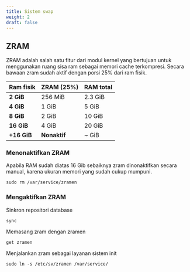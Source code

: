 ```yaml
---
title: Sistem swap
weight: 2
draft: false
---
```


## ZRAM

ZRAM adalah salah satu fitur dari modul kernel yang bertujuan untuk menggunakan ruang sisa ram sebagai memori cache terkompresi. Secara bawaan zram sudah aktif dengan porsi 25% dari ram fisik.

**Ram fisik** | **ZRAM (25%)**  | **RAM total**
:---          | :---            | :---
**2 GiB**     | 256 MiB         | 2.3 GiB
**4 GiB**     | 1 GiB           | 5 GiB
**8 GiB**     | 2 GiB           | 10 GiB
**16 GiB**    | 4 GiB           | 20 GiB
**+16 GiB**   | **Nonaktif**    | ~ GiB

### Menonaktifkan ZRAM

Apabila RAM sudah diatas 16 Gib sebaiknya zram dinonaktifkan secara manual, karena ukuran memori yang sudah cukup mumpuni.

```shell
sudo rm /var/service/zramen
```

### Mengaktifkan ZRAM

Sinkron repositori database

```shell
sync
```
Memasang zram dengan zramen

```shell
get zramen
```
Menjalankan zram sebagai layanan sistem init

```shell
sudo ln -s /etc/sv/zramen /var/service/
```
